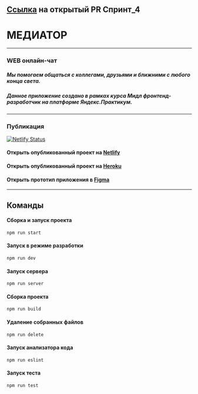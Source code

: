 ## [Ссылка](https://github.com/drzoiberg2005/middle.messenger.praktikum.yandex/pull/9 "https://github.com/drzoiberg2005/middle.messenger.praktikum.yandex/pull/9") на открытый PR Спринт_4 


# __МЕДИАТОР__

---

### WEB онлайн-чат

##### Мы помогаем общаться с коллегами, друзьями и ближними с любого конца света.

##### Данное приложение создано в рамках курса Мидл фронтенд-разработчик на платформе Яндекс.Практикум. 

___
### Публикация
[![Netlify Status](https://api.netlify.com/api/v1/badges/dd2d5a0a-1e16-40d8-a944-8e6f545d520a/deploy-status)](https://app.netlify.com/sites/mediator-chat/deploys)
####  Открыть опубликованный проект на [Netlify](https://mediator-chat.netlify.app/ "https://mediator-chat.netlify.app/")


####  Открыть опубликованный проект на [Heroku](https://mediator-chat.herokuapp.com/ "https://mediator-chat.herokuapp.com/")


####  Открыть прототип приложения в [Figma](https://www.figma.com/file/JE3kmIW3amunmzogk12O5i/MediatorChat "https://www.figma.com/file/JE3kmIW3amunmzogk12O5i/MediatorChat")

___

## Команды

#### Сборка и запуск проекта

```
npm run start
```

#### Запуск в режиме разработки

```
npm run dev
```

#### Запуск сервера

```
npm run server
```

#### Сборка проекта

```
npm run build
```

#### Удаление собранных файлов

```
npm run delete
```

#### Запуск анализатора кода

```
npm run eslint
```

#### Запуск теста

```
npm run test
```
